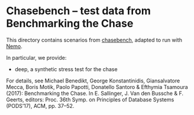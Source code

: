 # Chasebench – test data from Benchmarking the Chase

This directory contains scenarios from [chasebench](https://github.com/dbunibas/chasebench), adapted to run with [Nemo](https://github.com/knowsys/nemo). 

In particular, we provide:
* deep, a synthetic stress test for the chase

For details, see
  Michael Benedikt, George Konstantinidis, Giansalvatore Mecca, Boris Motik, Paolo Papotti, Donatello Santoro & Efthymia Tsamoura (2017): Benchmarking the Chase. In E. Sallinger, J. Van den Bussche & F. Geerts, editors: Proc. 36th Symp. on Principles of Database Systems (PODS’17), ACM, pp. 37–52.
